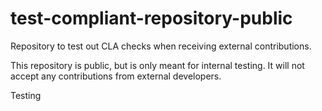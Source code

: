 # test-compliant-repository-public
Repository to test out CLA checks when receiving external contributions.

This repository is public, but is only meant for internal testing. It will not accept any contributions from external developers.

Testing
